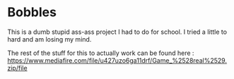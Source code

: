 # Bobbles
This is a dumb stupid ass-ass project I had to do for school. I tried a little to hard and am losing my mind.

The rest of the stuff for this to actually work can be found here :
https://www.mediafire.com/file/u427uzo6ga11drf/Game_%2528real%2529.zip/file
